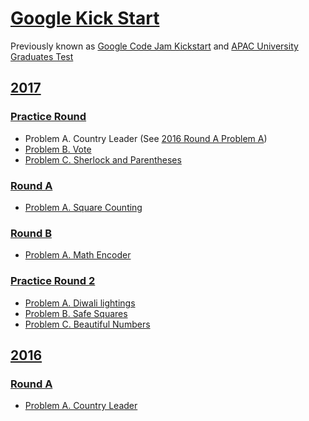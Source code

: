 # [Google Kick Start](https://codingcompetitions.withgoogle.com/kickstart)

Previously known as [Google Code Jam Kickstart](https://code.google.com/codejam/kickstart/)
and [APAC University Graduates Test](https://code.google.com/codejam/apactest)

## [2017](2017)

### [Practice Round](2017/Practice%20Round)

- Problem A. Country Leader (See [2016 Round A Problem A](2016/Round%20A/Problem%20A))
- [Problem B. Vote](2017/Practice%20Round/Problem%20B)
- [Problem C. Sherlock and Parentheses](2017/Practice%20Round/Problem%20C)

### [Round A](2017/Round%20A)

- [Problem A. Square Counting](2017/Round%20A/Problem%20A)

### [Round B](2017/Round%20B)

- [Problem A. Math Encoder](2017/Round%20B/Problem%20A)

### [Practice Round 2](2017/Practice%20Round%202)

- [Problem A. Diwali lightings](2017/Practice%20Round%202/Problem%20A)
- [Problem B. Safe Squares](2017/Practice%20Round%202/Problem%20B)
- [Problem C. Beautiful Numbers](2017/Practice%20Round%202/Problem%20C)

## [2016](2016)

### [Round A](2016/Round%20A)

- [Problem A. Country Leader](2016/Round%20A/Problem%20A)
